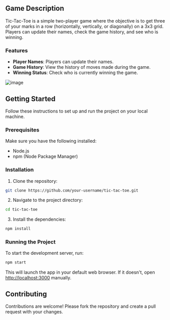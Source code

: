 ## Game Description

Tic-Tac-Toe is a simple two-player game where the objective is to get three of your marks in a row (horizontally, vertically, or diagonally) on a 3x3 grid. Players can update their names, check the game history, and see who is winning.

### Features

- **Player Names**: Players can update their names.
- **Game History**: View the history of moves made during the game.
- **Winning Status**: Check who is currently winning the game.

![image](https://github.com/user-attachments/assets/9be7beea-7fac-4a54-b3f7-a892bac0d982)

## Getting Started

Follow these instructions to set up and run the project on your local machine.

### Prerequisites

Make sure you have the following installed:

- Node.js
- npm (Node Package Manager)

### Installation

1. Clone the repository:
  ```sh
  git clone https://github.com/your-username/tic-tac-toe.git
  ```
2. Navigate to the project directory:
  ```sh
  cd tic-tac-toe
  ```
3. Install the dependencies:
  ```sh
  npm install
  ```

### Running the Project

To start the development server, run:
```sh
npm start
```
This will launch the app in your default web browser. If it doesn't, open [http://localhost:3000](http://localhost:3000) manually.


## Contributing

Contributions are welcome! Please fork the repository and create a pull request with your changes.
